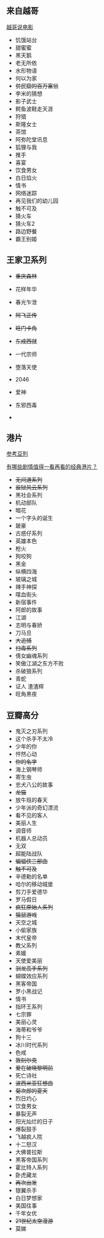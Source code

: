 ## 来自越哥
[越哥说电影](https://www.youtube.com/channel/UChgCVolsF6L7DWmOpWKSkMA)

- 饥饿站台
- 甜蜜蜜
- 黑天鹅
- 老无所依
- 水形物语
- 何以为家
- ~~贫民窟的百万富翁~~
- 李米的猜想
- 影子武士
- 鳄鱼波鞋走天涯
- 狩猎
- 斯隆女士
- 茶馆
- 阿弥陀堂讯息
- 狐狸与我
- 推手
- 喜宴
- 饮食男女
- 白日焰火
- 情书
- 网络迷踪
- 再见我们的幼儿园
- 触不可及
- 猜火车
- 猜火车2
- 路边野餐 
- 霸王别姬



## 王家卫系列

- ~~重庆森林~~
- 花样年华
- 春光乍泄
- ~~阿飞正传~~
- ~~旺门卡角~~
- ~~东成西就~~
- 一代宗师
- 堕落天使
- 2046
- 爱神 
- 东邪西毒



- 

## 港片

[参考豆列](https://www.douban.com/doulist/46446373/)

[有哪些剧情值得一看再看的经典港片？](https://www.zhihu.com/question/36363255)

- ~~无间道系列~~
- ~~监狱风云系列~~
- 黑社会系列
- 机动部队
- 暗花
- 一个字头的诞生
- 跛豪
- 古惑仔系列
- 英雄本色
- 枪火
- 狗咬狗
- 黑金
- 纵横四海
- 玻璃之城
- 辣手神探
- 喋血街头
- 新宿事件
- 阿郎的故事
- 江湖
- 志明与春娇
- 刀马旦
- ~~大追捕~~
- ~~扫毒系列~~
- 倩女幽魂系列
- 笑傲江湖之东方不败
- 杀破狼系列
- 青蛇
- 证人 渣渣辉
- 旺角黑夜

## 豆瓣高分

- 鬼灭之刃系列
- 这个杀手不太冷
- 少年的你
- 怦然心动
- ~~你的名字~~
- 海上钢琴师
- 寄生虫
- 忠犬八公的故事
- ~~龙猫~~
- 放牛班的春天
- 少年派的奇幻漂流
- 看不见的客人
- 美丽人生
- 调音师
- 机器人总动员
- 无双
- 超能陆战队
- ~~蝙蝠侠三部曲~~
- ~~触不可及~~
- 辛德勒的名单
- 哈尔的移动城堡
- 剪刀手爱德华
- 罗马假日
- ~~疯狂原始人系列~~
- ~~猫鼠游戏~~
- 天空之城
- 小偷家族
- 末代皇帝
- 教父系列
- 素媛
- 天使爱美丽
- ~~驯龙高手系列~~
- 蝴蝶效应系列
- 黑客帝国
- 罗小黑战记
- 情书
- 指环王系列
- 七宗罪
- 美丽心灵
- 海蒂和爷爷
- 狗十三
- 冰川时代系列
- 色戒
- ~~敦刻尔克~~
- ~~爱在破晓黎明前~~
- 死亡诗社
- ~~波西米亚狂想曲~~
- ~~菊次郎的夏天~~
- 烈日灼心
- 饮食男女
- 暴裂无声
- 阳光灿烂的日子
- 爆裂鼓手
- 飞越疯人院
- 十二怒汉
- 大佛普拉斯
- 黑客帝国系列
- 霍比特人系列
- 卧虎藏龙
- ~~再次出发~~
- 银翼杀手
- 白日梦想家
- 美国往事
- 千年女优
- ~~21世纪太空漫游~~
- 莫娣
